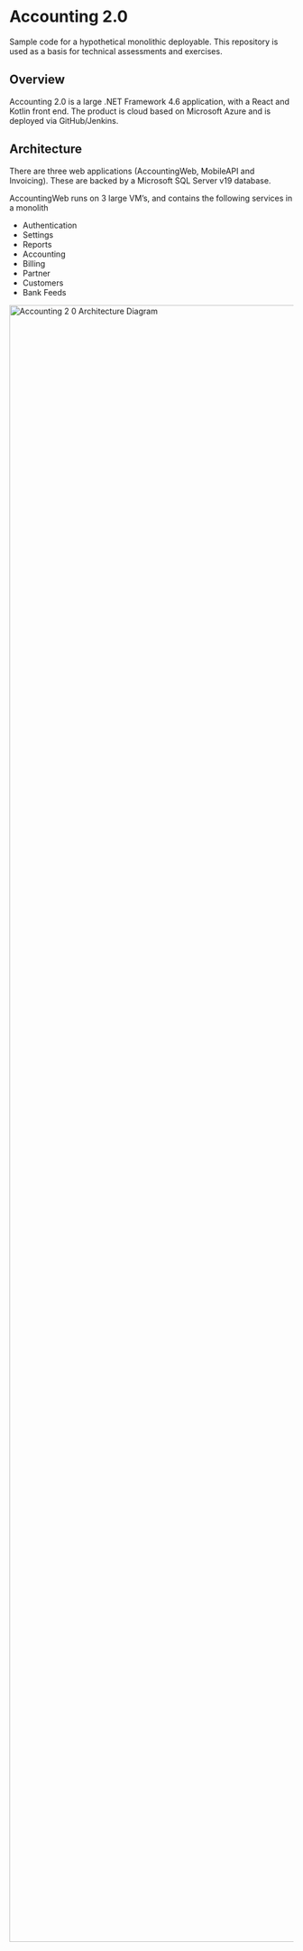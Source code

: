 # Accounting 2.0
Sample code for a hypothetical monolithic deployable. This repository is used as a basis for technical assessments and exercises.

## Overview
Accounting 2.0 is a large .NET Framework 4.6 application, with a React and Kotlin front end. The product is cloud based on Microsoft Azure and is deployed via GitHub/Jenkins. 


## Architecture
There are three web applications (AccountingWeb, MobileAPI and Invoicing). These are backed by a Microsoft SQL Server v19 database.

AccountingWeb runs on 3 large VM’s, and contains the following services in a monolith

- Authentication 
- Settings 
- Reports 
- Accounting 
- Billing 
- Partner 
- Customers 
- Bank Feeds 

<img width="2898" alt="Accounting 2 0 Architecture Diagram" src="https://github.com/user-attachments/assets/e053405a-bbe7-4dfe-8c40-4b8c3ec3e259">
